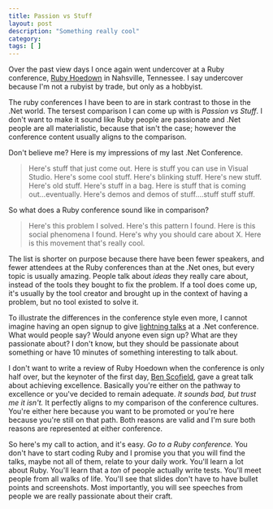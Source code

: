 ```yaml
---
title: Passion vs Stuff
layout: post
description: "Something really cool"
category:
tags: [ ]
---
```


Over the past view days I once again went undercover at a Ruby conference, [Ruby Hoedown](http://rubyhoedown.com/) in Nahsville, Tennessee. I say undercover because I'm not a rubyist by trade, but only as a hobbyist.

The ruby conferences I have been to are in stark contrast to those in the .Net world. The tersest comparison I can come up with is *Passion vs Stuff*. I don't want to make it sound like Ruby people are passionate and .Net people are all materialistic, because that isn't the case; however the conference content usually aligns to the comparison.

Don't believe me? Here is my impressions of my last .Net Conference.

> Here's stuff that just come out. Here is stuff you can use in Visual Studio. Here's some cool stuff. Here's blinking stuff. Here's new stuff. Here's old stuff. Here's stuff in a bag. Here is stuff that is coming out...eventually. Here's demos and demos of stuff....stuff stuff stuff.

So what does a Ruby conference sound like in comparison?

> Here's this problem I solved. Here's this pattern I found. Here is this social phenomena I found. Here's why you should care about X. Here is this movement that's really cool.

The list is shorter on purpose because there have been fewer speakers, and fewer attendees at the Ruby conferences than at the .Net ones, but every topic is usually amazing. People talk about *ideas* they really care about, instead of the tools they bought to fix the problem. If a tool does come up, it's usually by the tool creator and brought up in the context of having a problem, but no tool existed to solve it.

To illustrate the differences in the conference style even more, I cannot imagine having an open signup to give [lightning talks](http://en.wikipedia.org/wiki/Lightning_Talk) at a .Net conference. What would people say? Would anyone even sign up? What are they passionate about? I don't know, but they should be passionate about something or have 10 minutes of something interesting to talk about.

I don't want to write a review of Ruby Hoedown when the conference is only half over, but the keynoter of the first day, [Ben Scofield](http://benscofield.com/), gave a great talk about achieving excellence. Basically you're either on the pathway to excellence or you've decided to remain adequate. *It sounds bad, but trust me it isn't.* It perfectly aligns to my comparison of the conference cultures. You're either here because you want to be promoted or you're here because you're still on that path. Both reasons are valid and I'm sure both reasons are represented at either conference.

So here's my call to action, and it's easy. *Go to a Ruby conference.* You don't have to start coding Ruby and I promise you that you will find the talks, maybe not all of them, relate to your daily work. You'll learn a lot about Ruby. You'll learn that a *ton* of people actually write tests. You'll meet people from all walks of life. You'll see that slides don't have to have bullet points and screenshots. Most importantly, you will see speeches from people we are really passionate about their craft.
